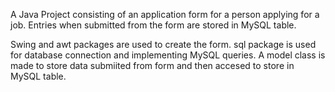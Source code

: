 A Java Project consisting of an application form for a person applying for a job.
Entries when submitted from the form are stored in MySQL table.

Swing and awt packages are used to create the form.
sql package is used for database connection and implementing MySQL queries.
A model class is made to store data submiited from form and then accesed to store in MySQL table.




